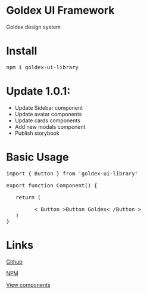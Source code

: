 # Goldex UI Framework

Goldex design system

# Install

<pre>
npm i goldex-ui-library
</pre>

# Update 1.0.1:

- Update Sidebar component
- Update avatar components
- Update cards components
- Add new modals component
- Publish storybook

# Basic Usage

<pre>
import { Button } from 'goldex-ui-library'

export function Component() {
     
   return (
       
         < Button >Button Goldex< /Button > 
   )  
}
</pre>

# Links

<div>
<p>
<a href='https://github.com/RAVKdeveloper/GoldexUILibrary' target='_blank'>Github</a>
</p>
<p>
<a href='https://www.npmjs.com/package/goldex-ui-library?activeTab=readme' target='_blank'>NPM</a>
</p>
<p>
<a href='https://65fc19e68da4a5d17254f986-dfdklfstnv.chromatic.com/' target='_blank'>View components</a>
</p>
</div>
